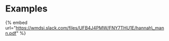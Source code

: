 # Examples

{% embed url="https://wmdsi.slack.com/files/UFB4J4PMW/FNY7THU1E/hannah\_mann.pdf" %}



